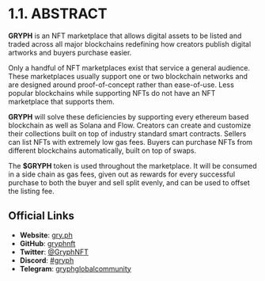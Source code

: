 # 1.1. ABSTRACT

**GRYPH** is an NFT marketplace that allows digital assets to be listed and traded across all major blockchains redefining how creators publish digital artworks and buyers purchase easier.

Only a handful of NFT marketplaces exist that service a general audience. These marketplaces usually support one or two blockchain networks and are designed around proof-of-concept rather than ease-of-use. Less popular blockchains while supporting NFTs do not have an NFT marketplace that supports them.

**GRYPH** will solve these deficiencies by supporting every ethereum based blockchain as well as Solana and Flow. Creators can create and customize their collections built on top of industry standard smart contracts. Sellers can list NFTs with extremely low gas fees. Buyers can purchase NFTs from different blockchains automatically, built on top of swaps.

The **$GRYPH** token is used throughout the marketplace. It will be consumed in a side chain as gas fees, given out as rewards for every successful purchase to both the buyer and sell split evenly, and can be used to offset the listing fee.

## Official Links

 * **Website**: [gry.ph](https://gry.ph/)
 * **GitHub**: [gryphnft](https://github.com/gryphnft/)
 * **Twitter**: [@GryphNFT](https://twitter.com/GryphNFT)
 * **Discord**: [#gryph](https://discord.gg/PZDyNcVSNu)
 * **Telegram**: [gryphglobalcommunity](https://t.me/gryphglobalcommunity/)
